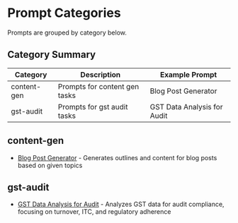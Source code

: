 # Prompt Categories

Prompts are grouped by category below.

## Category Summary

| Category | Description | Example Prompt |
|----------|-------------|---------------|
| content-gen | Prompts for content gen tasks | Blog Post Generator |
| gst-audit | Prompts for gst audit tasks | GST Data Analysis for Audit |

## content-gen

- [Blog Post Generator](prompts/content-gen/blog-post-generator.md) - Generates outlines and content for blog posts based on given topics

## gst-audit

- [GST Data Analysis for Audit](prompts/gst-audit/gst-data-anaylsis.md) - Analyzes GST data for audit compliance, focusing on turnover, ITC, and regulatory adherence

